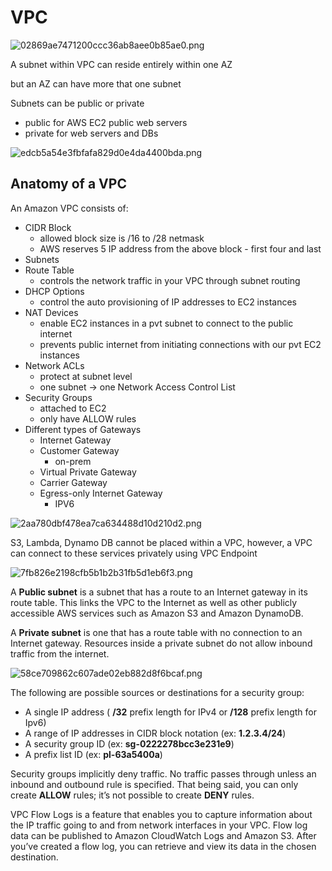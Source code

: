 # VPC

![02869ae7471200ccc36ab8aee0b85ae0.png](../../../../dev/my-notes-work/images/02869ae7471200ccc36ab8aee0b85ae0.png)


A subnet within VPC can reside entirely within one AZ

but an AZ can have more that one subnet

Subnets can be public or private
- public for AWS EC2 public web servers
- private for web servers and DBs

![edcb5a54e3fbfafa829d0e4da4400bda.png](../../../../dev/my-notes-work/images/edcb5a54e3fbfafa829d0e4da4400bda.png)



## Anatomy of a VPC

An Amazon VPC consists of:
- CIDR Block
    - allowed block size is /16 to /28 netmask
    - AWS reserves 5 IP address from the above block - first four and last
- Subnets
- Route Table
    - controls the network traffic in your VPC through subnet routing
- DHCP Options
    - control the auto provisioning of IP addresses to EC2 instances
- NAT Devices
    - enable EC2 instances in a pvt subnet to connect to the public internet
    - prevents public internet from initiating connections with our pvt EC2 instances
- Network ACLs
    - protect at subnet level
    - one subnet -> one Network Access Control List
- Security Groups
    - attached to EC2
    - only have ALLOW rules
- Different types of Gateways
    - Internet Gateway
    - Customer Gateway
        - on-prem
    - Virtual Private Gateway
    - Carrier Gateway
    - Egress-only Internet Gateway
        - IPV6
        

![2aa780dbf478ea7ca634488d10d210d2.png](../../../../dev/my-notes-work/images/2aa780dbf478ea7ca634488d10d210d2.png)


S3, Lambda, Dynamo DB cannot be placed within a VPC, however, a VPC can connect to these services privately using VPC Endpoint

![7fb826e2198cfb5b1b2b31fb5d1eb6f3.png](../../../../dev/my-notes-work/images/7fb826e2198cfb5b1b2b31fb5d1eb6f3.png)


A **Public subnet** is a subnet that has a route to an Internet gateway in its route table. This links the VPC to the Internet as well as other publicly accessible AWS services such as Amazon S3 and Amazon DynamoDB.

A **Private subnet** is one that has a route table with no connection to an Internet gateway. Resources inside a private subnet do not allow inbound traffic from the internet.

![58ce709862c607ade02eb882d8f6bcaf.png](../../../../dev/my-notes-work/images/58ce709862c607ade02eb882d8f6bcaf.png)

The following are possible sources or destinations for a security group:

* A single IP address ( **/32** prefix length for IPv4 or **/128** prefix length for Ipv6)
* A range of IP addresses in CIDR block notation (ex: **1.2.3.4/24**)
* A security group ID (ex: **sg-0222278bcc3e231e9**)
* A prefix list ID (ex: **pl-63a5400a**)

Security groups implicitly deny traffic. No traffic passes through unless an inbound and outbound rule is specified. That being said, you can only create **ALLOW** rules; it’s not possible to create **DENY** rules.


VPC Flow Logs is a feature that enables you to capture information about the IP traffic going to and from network interfaces in your VPC. Flow log data can be published to Amazon CloudWatch Logs and Amazon S3. After you’ve created a flow log, you can retrieve and view its data in the chosen destination.
